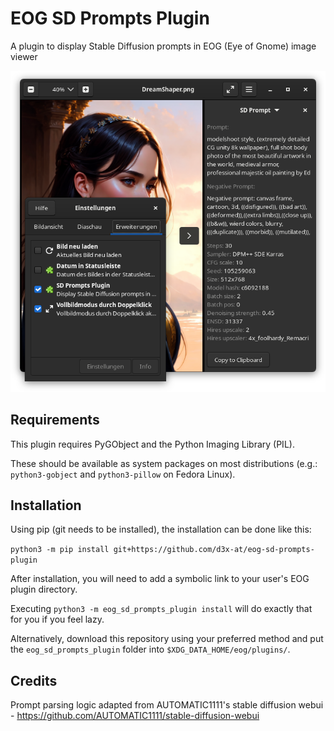 # EOG SD Prompts Plugin
A plugin to display Stable Diffusion prompts in EOG (Eye of Gnome) image viewer 

![Screenshot](screenshot.png)

## Requirements
This plugin requires PyGObject and the Python Imaging Library (PIL). 

These should be available as system packages on most distributions (e.g.: `python3-gobject` and `python3-pillow` on Fedora Linux).

## Installation

Using pip (git needs to be installed), the installation can be done like this:

`python3 -m pip install git+https://github.com/d3x-at/eog-sd-prompts-plugin`

After installation, you will need to add a symbolic link to your user's EOG plugin directory.

Executing `python3 -m eog_sd_prompts_plugin install` will do exactly that for you if you feel lazy.

Alternatively, download this repository using your preferred method and put the `eog_sd_prompts_plugin` folder into `$XDG_DATA_HOME/eog/plugins/`.

## Credits
Prompt parsing logic adapted from AUTOMATIC1111's stable diffusion webui - https://github.com/AUTOMATIC1111/stable-diffusion-webui